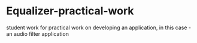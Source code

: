 # Equalizer-practical-work
student work for practical work on developing an application, in this case - an audio filter application
